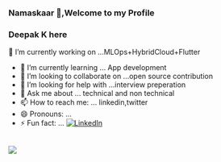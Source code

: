 ### Namaskaar 🙏,Welcome to my Profile
### Deepak K here 

<!--
**deepakkapse/deepakkapse** is a ✨ _special_ ✨ repository because its `README.md` (this file) appears on your GitHub profile.



- 
-->
🔭 I’m currently working on ...MLOps+HybridCloud+Flutter
- 🌱 I’m currently learning ... App development
- 👯 I’m looking to collaborate on ...open source contribution
- 🤔 I’m looking for help with ...interview preperation
- 💬 Ask me about ... technical and non technical
- 📫 How to reach me: ... linkedin,twitter
- 😄 Pronouns: ...
- ⚡ Fun fact: ...
[![LinkedIn](https://img.shields.io/badge/-LinkedIn-black.svg?style=flat-square&logo=linkedin&&color=#81170D)](https://www.linkedin.com/in/deepak-k-31a414172/)
<br>
<img src='https://github-readme-stats.vercel.app/api?username=deepakkapse&&show_icons=true&title_color=#81170D&icon_color=#81170D&text_color=000000&bg_color=F8E9FA'>
